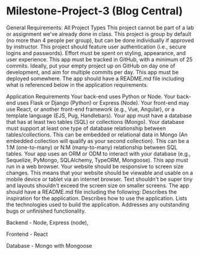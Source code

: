 # Milestone-Project-3 (Blog Central)

General Requirements: All Project Types
This project cannot be part of a lab or assignment we've already done in class.
This project is group by default (no more than 4 people per group), but can be done individually if approved by instructor.
This project should feature user authentication (i.e., secure logins and passwords).
Effort must be spent on styling, appearance, and user experience.
This app must be tracked in GitHub, with a minimum of 25 commits.
Ideally, put your empty project up on GitHub on day one of development, and aim for multiple commits per day.
This app must be deployed somewhere.
The app should have a README.md file including what is referenced below in the application requirements.

Application Requirements
Your back-end uses Python or Node.
Your back-end uses Flask or Django (Python) or Express (Node).
Your front-end may use React, or another front-end framework (e.g., Vue, Angular), or a template language (EJS, Pug, Handlebars).
Your app must have a database that has at least two tables (SQL) or collections (Mongo).
Your database must support at least one type of database relationship between tables/collections.
This can be embedded or relational data in Mongo (An embedded collection will qualify as your second collection).
This can be a 1:M (one-to-many) or N:M (many-to-many) relationship between SQL tables.
Your app uses an ORM or ODM to interact with your database (e.g., Sequelize, PyMongo, SQLAlchemy, TypeORM, Mongoose).
This app must run in a web browser.
Your website should be responsive to screen size changes.
This means that your website should be viewable and usable on a mobile device or tablet via an internet browser. Text shouldn't be super tiny and layouts shouldn't exceed the screen size on smaller screens.
The app should have a README.md file including the following:
Describes the inspiration for the application.
Describes how to use the application.
Lists the technologies used to build the application.
Addresses any outstanding bugs or unfinished functionality.

Backend - Node, Express (node), 

Frontend - React 

Database - Mongo with Mongoose

